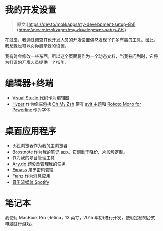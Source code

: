 # 我的开发设置

> 原文:[https://dev.to/mokkapps/my-development-setup-8bl](https://dev.to/mokkapps/my-development-setup-8bl)

在过去，我通过调查其他开发人员的开发设置偶然发现了许多有趣的工具。因此，我想我也可以向你展示我的设置。

我有时会修改一些东西，所以这个页面将作为一个动态文档，当我被问到时，它将为好奇的开发人员提供一个指引。

# 编辑器+终端

*   [Visual Studio 代码](https://code.visualstudio.com/)作为编辑器
*   [Hyper](https://hyper.is/) 作为终端包括 [Oh My Zsh](https://github.com/robbyrussell/oh-my-zsh) 带有 [avit 主题](https://github.com/robbyrussell/oh-my-zsh/wiki/themes#avit)和 [Roboto Mono for Powerline](https://github.com/powerline/fonts) 作为字体

# 桌面应用程序

*   火狐浏览器作为我的主浏览器
*   [Boostnote](https://boostnote.io) 作为我的笔记 app。它侧重于降价、片段和定制。
*   作为我的项目管理工具
*   [Any.do](https://web.any.do/) 跨设备管理我的任务
*   [Enpass](https://enpass.io/) 用于密码管理
*   [Franz](https://meetfranz.com/) 作为消息应用
*   [音乐流媒体 Spotify](https://www.spotify.com/)

# 笔记本

我使用 MacBook Pro (Retina，13 英寸，2015 年初)进行开发，使用定制的台式电脑进行游戏。